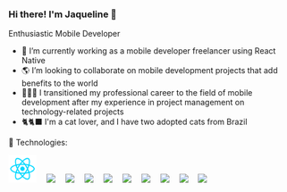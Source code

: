 ### Hi there! I'm Jaqueline 👋
Enthusiastic Mobile Developer

- 📱 I’m currently working as a mobile developer freelancer using React Native
- 🌎 I’m looking to collaborate on mobile development projects that add benefits to the world
- 👩🏻‍💻 I transitioned my professional career to the field of mobile development after my experience in project management on technology-related projects
- 🐈🐈‍⬛ I'm a cat lover, and I have two adopted cats from Brazil


🦄 Technologies:



<img src="https://raw.githubusercontent.com/vscode-icons/vscode-icons/master/icons/file_type_reactjs.svg" width="50">&emsp; <img src="https://cdn.jsdelivr.net/gh/devicons/devicon/icons/javascript/javascript-original.svg" width="50">&emsp;  <img src="https://cdn.jsdelivr.net/gh/devicons/devicon/icons/html5/html5-original.svg" width="50">&emsp; <img src="https://cdn.jsdelivr.net/gh/devicons/devicon/icons/android/android-original.svg" width="50">&emsp;   <img src="https://cdn.jsdelivr.net/gh/devicons/devicon/icons/kotlin/kotlin-original.svg" width="50">&emsp; <img src="https://cdn.jsdelivr.net/gh/devicons/devicon/icons/androidstudio/androidstudio-original.svg" width="50">&emsp;   <img src="https://cdn.jsdelivr.net/gh/devicons/devicon/icons/sass/sass-original.svg" width="50">&emsp; 
<img src="https://cdn.jsdelivr.net/gh/devicons/devicon/icons/figma/figma-original.svg" width="50">&emsp; <img src="https://cdn.jsdelivr.net/gh/devicons/devicon/icons/git/git-original.svg" width="50">&emsp; <img src="https://cdn.jsdelivr.net/gh/devicons/devicon/icons/firebase/firebase-plain.svg" width="50">&emsp; 
          
          

          
          





          

